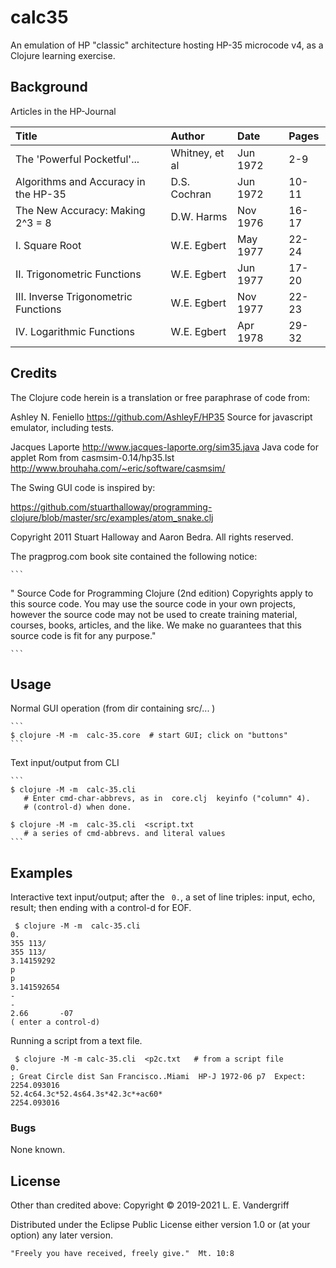 # calc35


An emulation of HP "classic" architecture hosting  HP-35 microcode v4, as a Clojure learning exercise.



## Background

Articles in the HP-Journal

| Title                               | Author       | Date    | Pages|
|:------------------------------------|:-----------  |:------- |:-----|
|The 'Powerful Pocketful'...          |Whitney, et al|Jun 1972 | 2-9  |
|Algorithms and Accuracy in the HP-35 |D.S. Cochran  |Jun 1972 |10-11 |
|The New Accuracy: Making 2^3 = 8     |D.W. Harms    |Nov 1976 |16-17 |
|I.   Square Root                     |W.E. Egbert   |May 1977 |22-24 |
|II.  Trigonometric Functions         |W.E. Egbert   |Jun 1977 |17-20 |
|III. Inverse Trigonometric Functions |W.E. Egbert   |Nov 1977 |22-23 |
|IV.  Logarithmic Functions           |W.E. Egbert   |Apr 1978 |29-32 |


## Credits

The Clojure code herein is a translation or free paraphrase of code from:

Ashley N. Feniello
  https://github.com/AshleyF/HP35
  Source for javascript emulator, including tests.


Jacques Laporte
  http://www.jacques-laporte.org/sim35.java
  Java code for applet
  Rom from  casmsim-0.14/hp35.lst  http://www.brouhaha.com/~eric/software/casmsim/


 
The Swing GUI code is inspired by:

   https://github.com/stuarthalloway/programming-clojure/blob/master/src/examples/atom_snake.clj


Copyright 2011 Stuart Halloway and Aaron Bedra. All rights reserved.

The  pragprog.com  book site contained the following notice:

    ```
  "  Source Code for Programming Clojure (2nd edition)
  Copyrights apply to this source code. You may use the source code in
  your own projects, however the source code may not be used to create
  training material, courses, books, articles, and the like. We make
  no guarantees that this source code is fit for any purpose."

    ```


## Usage

Normal GUI operation  (from dir containing  src/... )

    ```
    $ clojure -M -m  calc-35.core  # start GUI; click on "buttons"
    ```
Text input/output from CLI

    ```
    $ clojure -M -m  calc-35.cli
       # Enter cmd-char-abbrevs, as in  core.clj  keyinfo ("column" 4).
       # (control-d) when done.

    $ clojure -M -m  calc-35.cli  <script.txt
       # a series of cmd-abbrevs. and literal values
    ```

## Examples

Interactive text input/output; after the ` 0.`, a set of line triples: input, echo, result; then ending with a control-d for EOF.

   ```
    $ clojure -M -m  calc-35.cli
 0.            
355 113/
355 113/
 3.14159292
p
p
 3.141592654
-
-
 2.66       -07
( enter a control-d)
   ```

Running a script from a text file.

   ```
    $ clojure -M -m calc-35.cli  <p2c.txt   # from a script file
 0.            
; Great Circle dist San Francisco..Miami  HP-J 1972-06 p7  Expect: 2254.093016
52.4c64.3c*52.4s64.3s*42.3c*+ac60*
 2254.093016

   ```

### Bugs

None known.

## License

Other than credited above:
Copyright © 2019-2021   L. E. Vandergriff

Distributed under the Eclipse Public License either version 1.0 or (at your option) any later version.

   ```
"Freely you have received, freely give."  Mt. 10:8
   ```
